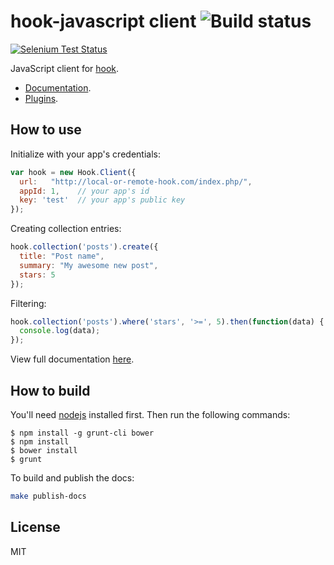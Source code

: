 hook-javascript client ![Build status](https://travis-ci.org/doubleleft/hook-javascript.svg?branch=master)
===

[![Selenium Test Status](https://saucelabs.com/browser-matrix/hook-javascript.svg)](https://saucelabs.com/u/hook-javascript)

JavaScript client for [hook](https://github.com/doubleleft/hook).


- [Documentation](http://doubleleft.github.io/hook-javascript/classes/Hook.Client.html).
- [Plugins](https://github.com/doubleleft/hook-javascript/wiki/Plugins).

How to use
---

Initialize with your app's credentials:

```javascript
var hook = new Hook.Client({
  url:   "http://local-or-remote-hook.com/index.php/",
  appId: 1,    // your app's id
  key: 'test'  // your app's public key
});
```

Creating collection entries:

```javascript
hook.collection('posts').create({
  title: "Post name",
  summary: "My awesome new post",
  stars: 5
});
```

Filtering:

```javascript
hook.collection('posts').where('stars', '>=', 5).then(function(data) {
  console.log(data);
});
```

View full documentation [here](http://doubleleft.github.io/hook-javascript/classes/Hook.Client.html).

How to build
---

You'll need [nodejs](http://nodejs.org/) installed first. Then run the following
commands:

    $ npm install -g grunt-cli bower
    $ npm install
    $ bower install
    $ grunt

To build and publish the docs:

```bash
make publish-docs
```

License
---

MIT
